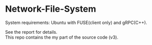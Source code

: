 # Network-File-System 

System requirements: Ubuntu with FUSE(client only) and gRPC(C++).  

See the report for details.  
This repo contains the my part of the source code (v3).  

